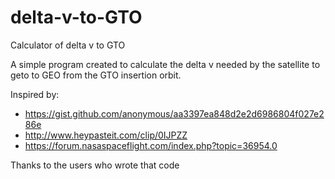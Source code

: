 # delta-v-to-GTO
Calculator of delta v to GTO

A simple program created to calculate the delta v needed by the satellite to geto to GEO from the GTO insertion orbit.

Inspired by:
- https://gist.github.com/anonymous/aa3397ea848d2e2d6986804f027e286e
- http://www.heypasteit.com/clip/0IJPZZ
- https://forum.nasaspaceflight.com/index.php?topic=36954.0

Thanks to the users who wrote that code
